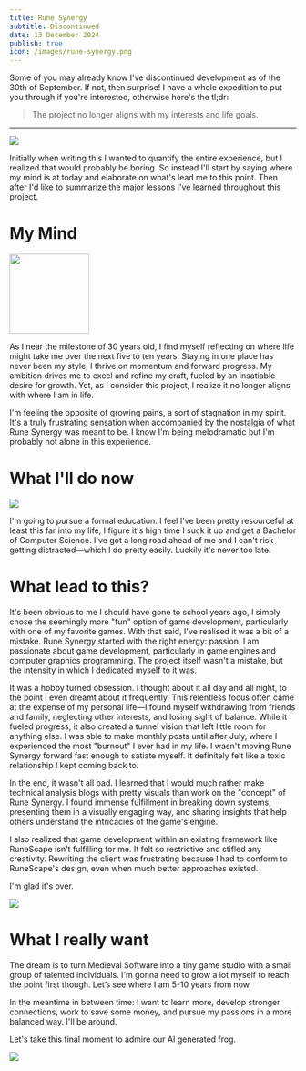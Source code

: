 ```yaml
---
title: Rune Synergy
subtitle: Discontinued
date: 13 December 2024
publish: true
icon: /images/rune-synergy.png
---
```


<script>
import Image from '$lib/components/Image.svelte';
</script>

Some of you may already know I've discontinued development as of the 30th of
September. If not, then surprise! I have a whole expedition to put you through
if you're interested, otherwise here's the tl;dr:

> The project no longer aligns with my interests and life goals.

<hr>

<Image src="/posts/looking-forward/runesynergy.png"/>

Initially when writing this I wanted to quantify the entire experience, but I
realized that would probably be boring. So instead I'll start by saying where
my mind is at today and elaborate on what's lead me to this point. Then after
I'd like to summarize the major lessons I've learned throughout this project.

# My Mind

<div class="row gap-1">

<img src="/images/brain.webp" style="width:10em;height:10em"/>

<div class="col gap-1">

As I near the milestone of 30 years old, I find myself reflecting on where life
might take me over the next five to ten years. Staying in one place has never
been my style, I thrive on momentum and forward progress. My ambition drives me
to excel and refine my craft, fueled by an insatiable desire for growth. Yet, as
I consider this project, I realize it no longer aligns with where I am in life.

</div>

</div>

I'm feeling the opposite of growing pains, a sort of stagnation in my spirit.
It's a truly frustrating sensation when accompanied by the nostalgia of what
Rune Synergy was meant to be. I know I'm being melodramatic but I'm probably
not alone in this experience.

# What I'll do now

<Image src="https://oldschool.runescape.wiki/images/Mr._Mordaut.png?09ff1"/>

I'm going to pursue a formal education. I feel I've been pretty resourceful
at least this far into my life, I figure it's high time I suck it up and get a
Bachelor of Computer Science. I've got a long road ahead of me and I can't
risk getting distracted—which I do pretty easily. Luckily it's never too late.

# What lead to this?

It's been obvious to me I should have gone to school years ago, I simply chose
the seemingly more "fun" option of game development, particularly with one of
my favorite games. With that said, I've realised it was a bit of a mistake.
Rune Synergy started with the right energy: passion. I am passionate about game
development, particularly in game engines and computer graphics programming. The
project itself wasn't a mistake, but the intensity in which I dedicated myself
to it was.

It was a hobby turned obsession. I thought about it all day and all night, to
the point I even dreamt about it frequently. This relentless focus often came
at the expense of my personal life—I found myself withdrawing from friends and
family, neglecting other interests, and losing sight of balance. While it fueled
progress, it also created a tunnel vision that left little room for anything
else. I was able to make monthly posts until after July, where I experienced
the most "burnout" I ever had in my life.  I wasn't moving Rune Synergy forward
fast enough to satiate myself. It definitely felt like a toxic relationship I
kept coming back to.

In the end, it wasn't all bad. I learned that I would much rather make technical
analysis blogs with pretty visuals than work on the "concept" of Rune Synergy.
I found immense fulfillment in breaking down systems, presenting them in a
visually engaging way, and sharing insights that help others understand the
intricacies of the game's engine.

I also realized that game development within an existing framework like RuneScape
isn't fulfilling for me. It felt so restrictive and stifled any creativity. Rewriting
the client was frustrating because I had to conform to RuneScape's design, even when
much better approaches existed.

I'm glad it's over.

<img src="/posts/blender-1/carpet.png"/>

# What I really want

The dream is to turn Medieval Software into a tiny game studio with a small
group of talented individuals. I'm gonna need to grow a lot myself to reach the
point first though. Let’s see where I am 5-10 years from now.

In the meantime in between time: I want to learn more, develop stronger
connections, work to save some money, and pursue my passions in a more balanced
way. I'll be around.

Let's take this final moment to admire our AI generated frog.

<Image src="/posts/rune-synergy-discontinued/sleepy.webp"/>

